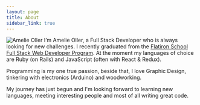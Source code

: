 ```yaml
---
layout: page
title: About
sidebar_link: true
---
```


![Amelie Oller](https://i.imgur.com/5a9aKTD.jpg#small "Amelie Oller")
I’m Amelie Oller, a Full Stack Developer who is always looking for new challenges. I recently graduated from the [Flatiron School Full Stack Web Developer Program](https://flatironschool.com/programs/online-web-developer-career-course/). At the moment my languages of choice are Ruby (on Rails) and JavaScript (often with React & Redux). 

Programming is my one true passion, beside that, I love Graphic Design, tinkering with electronics (Arduino) and woodworking.

My journey has just begun and I'm looking forward to learning new languages, meeting interesting people and most of all writing great code.